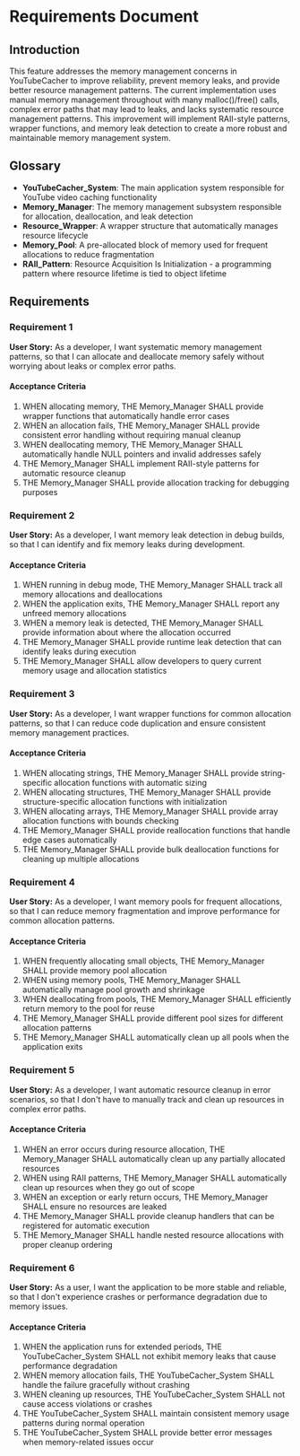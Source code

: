 # Requirements Document

## Introduction

This feature addresses the memory management concerns in YouTubeCacher to improve reliability, prevent memory leaks, and provide better resource management patterns. The current implementation uses manual memory management throughout with many malloc()/free() calls, complex error paths that may lead to leaks, and lacks systematic resource management patterns. This improvement will implement RAII-style patterns, wrapper functions, and memory leak detection to create a more robust and maintainable memory management system.

## Glossary

- **YouTubeCacher_System**: The main application system responsible for YouTube video caching functionality
- **Memory_Manager**: The memory management subsystem responsible for allocation, deallocation, and leak detection
- **Resource_Wrapper**: A wrapper structure that automatically manages resource lifecycle
- **Memory_Pool**: A pre-allocated block of memory used for frequent allocations to reduce fragmentation
- **RAII_Pattern**: Resource Acquisition Is Initialization - a programming pattern where resource lifetime is tied to object lifetime

## Requirements

### Requirement 1

**User Story:** As a developer, I want systematic memory management patterns, so that I can allocate and deallocate memory safely without worrying about leaks or complex error paths.

#### Acceptance Criteria

1. WHEN allocating memory, THE Memory_Manager SHALL provide wrapper functions that automatically handle error cases
2. WHEN an allocation fails, THE Memory_Manager SHALL provide consistent error handling without requiring manual cleanup
3. WHEN deallocating memory, THE Memory_Manager SHALL automatically handle NULL pointers and invalid addresses safely
4. THE Memory_Manager SHALL implement RAII-style patterns for automatic resource cleanup
5. THE Memory_Manager SHALL provide allocation tracking for debugging purposes

### Requirement 2

**User Story:** As a developer, I want memory leak detection in debug builds, so that I can identify and fix memory leaks during development.

#### Acceptance Criteria

1. WHEN running in debug mode, THE Memory_Manager SHALL track all memory allocations and deallocations
2. WHEN the application exits, THE Memory_Manager SHALL report any unfreed memory allocations
3. WHEN a memory leak is detected, THE Memory_Manager SHALL provide information about where the allocation occurred
4. THE Memory_Manager SHALL provide runtime leak detection that can identify leaks during execution
5. THE Memory_Manager SHALL allow developers to query current memory usage and allocation statistics

### Requirement 3

**User Story:** As a developer, I want wrapper functions for common allocation patterns, so that I can reduce code duplication and ensure consistent memory management practices.

#### Acceptance Criteria

1. WHEN allocating strings, THE Memory_Manager SHALL provide string-specific allocation functions with automatic sizing
2. WHEN allocating structures, THE Memory_Manager SHALL provide structure-specific allocation functions with initialization
3. WHEN allocating arrays, THE Memory_Manager SHALL provide array allocation functions with bounds checking
4. THE Memory_Manager SHALL provide reallocation functions that handle edge cases automatically
5. THE Memory_Manager SHALL provide bulk deallocation functions for cleaning up multiple allocations

### Requirement 4

**User Story:** As a developer, I want memory pools for frequent allocations, so that I can reduce memory fragmentation and improve performance for common allocation patterns.

#### Acceptance Criteria

1. WHEN frequently allocating small objects, THE Memory_Manager SHALL provide memory pool allocation
2. WHEN using memory pools, THE Memory_Manager SHALL automatically manage pool growth and shrinkage
3. WHEN deallocating from pools, THE Memory_Manager SHALL efficiently return memory to the pool for reuse
4. THE Memory_Manager SHALL provide different pool sizes for different allocation patterns
5. THE Memory_Manager SHALL automatically clean up all pools when the application exits

### Requirement 5

**User Story:** As a developer, I want automatic resource cleanup in error scenarios, so that I don't have to manually track and clean up resources in complex error paths.

#### Acceptance Criteria

1. WHEN an error occurs during resource allocation, THE Memory_Manager SHALL automatically clean up any partially allocated resources
2. WHEN using RAII patterns, THE Memory_Manager SHALL automatically clean up resources when they go out of scope
3. WHEN an exception or early return occurs, THE Memory_Manager SHALL ensure no resources are leaked
4. THE Memory_Manager SHALL provide cleanup handlers that can be registered for automatic execution
5. THE Memory_Manager SHALL handle nested resource allocations with proper cleanup ordering

### Requirement 6

**User Story:** As a user, I want the application to be more stable and reliable, so that I don't experience crashes or performance degradation due to memory issues.

#### Acceptance Criteria

1. WHEN the application runs for extended periods, THE YouTubeCacher_System SHALL not exhibit memory leaks that cause performance degradation
2. WHEN memory allocation fails, THE YouTubeCacher_System SHALL handle the failure gracefully without crashing
3. WHEN cleaning up resources, THE YouTubeCacher_System SHALL not cause access violations or crashes
4. THE YouTubeCacher_System SHALL maintain consistent memory usage patterns during normal operation
5. THE YouTubeCacher_System SHALL provide better error messages when memory-related issues occur